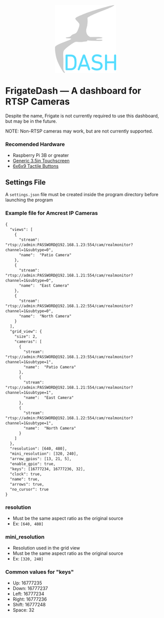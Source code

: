 <p align="center">
  <img align="center" alt="FrigateDash" src="docs/logo.png" width=192>
</p>

# FrigateDash — A dashboard for RTSP Cameras
Despite the name, Frigate is not currently required to use this dashboard, but may be in the future.

NOTE: Non-RTSP cameras may work, but are not currently supported.

### Recomended Hardware
* Raspberry Pi 3B or greater
* [Generic 3.5in Touchscreen](https://www.amazon.com/gp/product/B00OZLG2YS/)
* [6x6x9 Tactile Buttons](https://www.amazon.com/gp/product/B06VY1WJ8Z/)

## Settings File
A `settings.json` file must be created inside the program directory before launching the program

### Example file for Amcrest IP Cameras
```
{
  "views": [
    {
      "stream":  "rtsp://admin:PASSWORD@192.168.1.23:554/cam/realmonitor?channel=1&subtype=0",
      "name":  "Patio Camera"
    },
    {
      "stream":  "rtsp://admin:PASSWORD@192.168.1.21:554/cam/realmonitor?channel=1&subtype=0",
      "name":  "East Camera"
    },
    {
      "stream":  "rtsp://admin:PASSWORD@192.168.1.22:554/cam/realmonitor?channel=1&subtype=0",
      "name":  "North Camera"
    }
  ],
  "grid_view": {
    "size": 2,
    "cameras": [
      {
        "stream":  "rtsp://admin:PASSWORD@192.168.1.23:554/cam/realmonitor?channel=1&subtype=1",
        "name":  "Patio Camera"
      },
      {
        "stream":  "rtsp://admin:PASSWORD@192.168.1.21:554/cam/realmonitor?channel=1&subtype=1",
        "name":  "East Camera"
      },
      {
        "stream":  "rtsp://admin:PASSWORD@192.168.1.22:554/cam/realmonitor?channel=1&subtype=1",
        "name":  "North Camera"
      }
    ]
  },
  "resolution": [640, 480],
  "mini_resolution": [320, 240],
  "arrow_gpios": [13, 21, 5],
  "enable_gpio": true,
  "keys": [16777234, 16777236, 32],
  "clock": true,
  "name": true,
  "arrows": true,
  "no_cursor": true
}
```

### resolution
* Must be the same aspect ratio as the original source
* Ex: `[640, 480]`

### mini_resolution
* Resolution used in the grid view
* Must be the same aspect ratio as the original source
* Ex: `[320, 240]`

### Common values for "keys"
* Up: 16777235
* Down: 16777237
* Left: 16777234
* Right: 16777236
* Shift: 16777248
* Space: 32